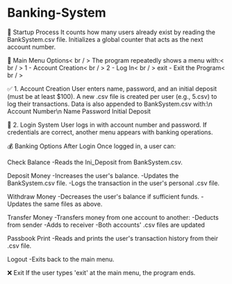 # Banking-System
🔁 Startup Process
It counts how many users already exist by reading the BankSystem.csv file.
Initializes a global counter that acts as the next account number.


🧾 Main Menu Options< br / >
The program repeatedly shows a menu with:< br / >
1 - Account Creation< br / >
2 - Log In< br / >
exit - Exit the Program< br / >

✅ 1. Account Creation
User enters name, password, and an initial deposit (must be at least $100).
A new .csv file is created per user (e.g., 5.csv) to log their transactions.
Data is also appended to BankSystem.csv with:\n
Account Number\n
Name
Password
Initial Deposit

🔐 2. Login System
User logs in with account number and password.
If credentials are correct, another menu appears with banking operations.

💰 Banking Options After Login
Once logged in, a user can:

Check Balance
-Reads the Ini_Deposit from BankSystem.csv.

Deposit Money
-Increases the user's balance.
-Updates the BankSystem.csv file.
-Logs the transaction in the user's personal .csv file.

Withdraw Money
-Decreases the user's balance if sufficient funds.
-Updates the same files as above.

Transfer Money
-Transfers money from one account to another:
-Deducts from sender
-Adds to receiver
-Both accounts' .csv files are updated

Passbook Print
-Reads and prints the user's transaction history from their .csv file.

Logout
-Exits back to the main menu.

❌ Exit
If the user types 'exit' at the main menu, the program ends.




